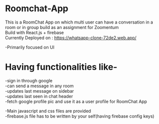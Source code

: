 # Roomchat-App

This is a RoomChat App on which multi user can have a conversation in a room or in group build as an assignment for Zoomentum </br>
Build with React.js + firebase</br>
Currently Deployed on : https://whatsapp-clone-72de2.web.app/</br>


-Primarily focused on UI</br>
# Having functionalities like-</br>
-sign in through google </br>
-can send a message in any room </br>
-updates last message on sidebar </br>
-updates last seen in chat header </br>
-fetch google profile pic and use it as a user profile for RoomChat App </br>


-Main javascript and css files are provided </br>
-firebase.js file has to be written by your self(having firebase config keys)</br>
